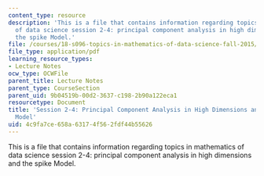 ```yaml
---
content_type: resource
description: 'This is a file that contains information regarding topics in mathematics
  of data science session 2-4: principal component analysis in high dimensions and
  the spike Model.'
file: /courses/18-s096-topics-in-mathematics-of-data-science-fall-2015/4c9fa7ce658a63174f562fdf44b55626_MIT18_S096F15_Ses2_4.pdf
file_type: application/pdf
learning_resource_types:
- Lecture Notes
ocw_type: OCWFile
parent_title: Lecture Notes
parent_type: CourseSection
parent_uid: 9b04519b-00d2-3637-c198-2b90a122eca1
resourcetype: Document
title: 'Session 2-4: Principal Component Analysis in High Dimensions and the Spike
  Model'
uid: 4c9fa7ce-658a-6317-4f56-2fdf44b55626
---
```

This is a file that contains information regarding topics in mathematics of data science session 2-4: principal component analysis in high dimensions and the spike Model.

